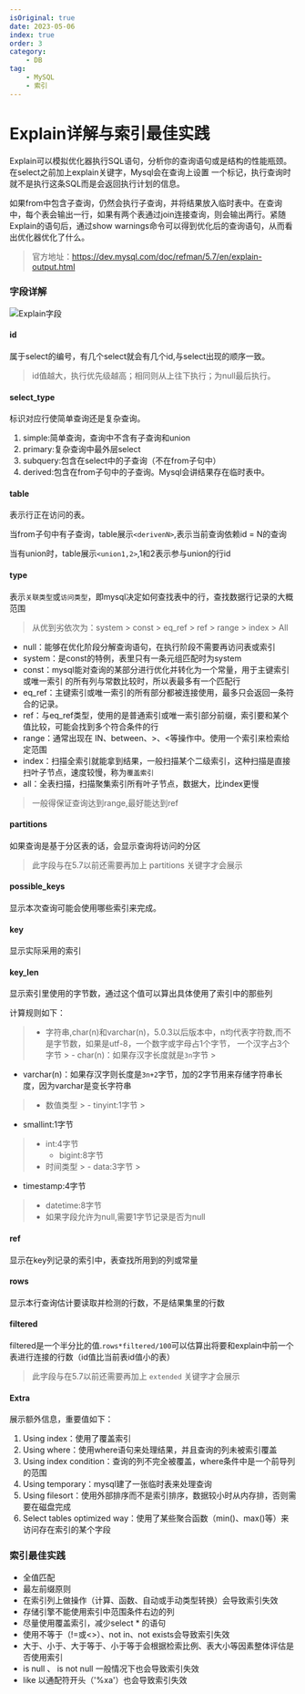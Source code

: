 ```yaml
---
isOriginal: true
date: 2023-05-06
index: true
order: 3
category:
    - DB
tag:
    - MySQL
    - 索引
---
```


# Explain详解与索引最佳实践

Explain可以模拟优化器执行SQL语句，分析你的查询语句或是结构的性能瓶颈。在select之前加上explain关键字，Mysql会在查询上设置
一个标记，执行查询时就不是执行这条SQL而是会返回执行计划的信息。

如果from中包含子查询，仍然会执行子查询，并将结果放入临时表中。在查询中，每个表会输出一行，如果有两个表通过join连接查询，则会输出两行。紧随Explain的语句后，通过show warnings命令可以得到优化后的查询语句，从而看出优化器优化了什么。

> 官方地址：https://dev.mysql.com/doc/refman/5.7/en/explain-output.html
<!-- more -->

### 字段详解

![Explain字段](https://public/assets/images/mysql/20230505.png)

#### id

属于select的编号，有几个select就会有几个id,与select出现的顺序一致。
> id值越大，执行优先级越高；相同则从上往下执行；为null最后执行。

#### select_type

标识对应行使简单查询还是复杂查询。

1. simple:简单查询，查询中不含有子查询和union
2. primary:复杂查询中最外层select
3. subquery:包含在select中的子查询（不在from子句中）
4. derived:包含在from子句中的子查询。Mysql会讲结果存在临时表中。

#### table

表示行正在访问的表。

当from子句中有子查询，table展示`<derivenN>`,表示当前查询依赖id = N的查询

当有union时，table展示`<union1,2>`,1和2表示参与union的行id

#### type

表示`关联类型`或`访问类型`，即mysql决定如何查找表中的行，查找数据行记录的大概范围
> 从优到劣依次为：system > const > eq_ref > ref > range > index > All

- null：能够在优化阶段分解查询语句，在执行阶段不需要再访问表或索引
- system：是const的特例，表里只有一条元组匹配时为system
- const：mysql能对查询的某部分进行优化并转化为一个常量，用于主键索引或唯一索引
  的所有列与常数比较时，所以表最多有一个匹配行
- eq_ref：主键索引或唯一索引的所有部分都被连接使用，最多只会返回一条符合的记录。
- ref：与eq_ref类型，使用的是普通索引或唯一索引部分前缀，索引要和某个值比较，可能会找到多个符合条件的行
- range：通常出现在 IN、between、>、<等操作中。使用一个索引来检索给定范围
- index：扫描全索引就能拿到结果，一般扫描某个二级索引，这种扫描是直接扫叶子节点，速度较慢，称为`覆盖索引`
- all：全表扫描，扫描聚集索引所有叶子节点，数据大，比index更慢

> 一般得保证查询达到range,最好能达到ref

#### partitions

如果查询是基于分区表的话，会显示查询将访问的分区
> 此字段与在5.7以前还需要再加上 partitions 关键字才会展示

#### possible_keys

显示本次查询可能会使用哪些索引来完成。

#### key

显示实际采用的索引

#### key_len

显示索引里使用的字节数，通过这个值可以算出具体使用了索引中的那些列

计算规则如下：
> - 字符串,char(n)和varchar(n)，5.0.3以后版本中，n均代表字符数,而不是字节数，如果是utf-8，一个数字或字母占1个字节，
    一个汉字占3个字节
    >   - char(n)：如果存汉字长度就是`3n`字节
    >

- varchar(n)：如果存汉字则长度是`3n+2`字节，加的2字节用来存储字符串长度，因为varchar是变长字符串

> - 数值类型
    >   - tinyint:1字节
    >

- smallint:1字节

> - int:4字节
>   - bigint:8字节
> - 时间类型
    >   - data:3字节
    >

- timestamp:4字节

> - datetime:8字节
> - 如果字段允许为null,需要1字节记录是否为null

#### ref

显示在key列记录的索引中，表查找所用到的列或常量

#### rows

显示本行查询估计要读取并检测的行数，不是结果集里的行数

#### filtered

filtered是一个半分比的值.`rows*filtered/100`可以估算出将要和explain中前一个表进行连接的行数（id值比当前表id值小的表）
> 此字段与在5.7以前还需要再加上 `extended` 关键字才会展示

#### Extra

展示额外信息，重要值如下：

1. Using index：使用了覆盖索引
2. Using where：使用where语句来处理结果，并且查询的列未被索引覆盖
3. Using index condition：查询的列不完全被覆盖，where条件中是一个前导列的范围
4. Using temporary：mysql建了一张临时表来处理查询
5. Using filesort：使用外部排序而不是索引排序，数据较小时从内存排，否则需要在磁盘完成
6. Select tables optimized way：使用了某些聚合函数（min()、max()等）来访问存在索引的某个字段

### 索引最佳实践

- 全值匹配
- 最左前缀原则
- 在索引列上做操作（计算、函数、自动或手动类型转换）会导致索引失效
- 存储引擎不能使用索引中范围条件右边的列
- 尽量使用覆盖索引，减少select * 的语句
- 使用不等于（!=或<>）、not in、not exists会导致索引失效
- 大于、小于、大于等于、小于等于会根据检索比例、表大小等因素整体评估是否使用索引
- is null 、 is not null 一般情况下也会导致索引失效
- like 以通配符开头（'%xa'）也会导致索引失效
